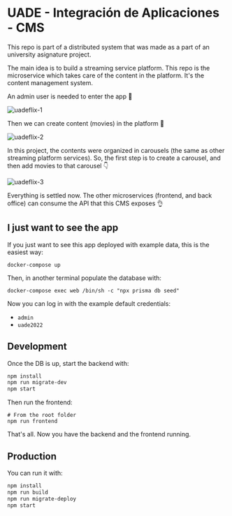 # UADE - Integración de Aplicaciones - CMS

This repo is part of a distributed system that was made as a part of an university asignature project.

The main idea is to build a streaming service platform. This repo is the microservice which takes care of the content in the platform. It's the content management system.

An admin user is needed to enter the app 🪪

![uadeflix-1](https://user-images.githubusercontent.com/11776905/199602581-ed54ff6b-3275-406c-9b41-ef3c05003817.gif)

Then we can create content (movies) in the platform 🎥

![uadeflix-2](https://user-images.githubusercontent.com/11776905/199602621-36b2084e-ccd4-46a8-9448-460d2f4aad71.gif)

In this project, the contents were organized in carousels (the same as other streaming platform services). So, the first step is to create a carousel, and then add movies to that carousel 👇

![uadeflix-3](https://user-images.githubusercontent.com/11776905/199602631-0b4decc3-997c-46d7-bf4e-87c937b30401.gif)

Everything is settled now. The other microservices (frontend, and back office) can consume the API that this CMS exposes 👌

## I just want to see the app

If you just want to see this app deployed with example data, this is the easiest way:

```
docker-compose up
```

Then, in another terminal populate the database with:
```
docker-compose exec web /bin/sh -c "npx prisma db seed"
```

Now you can log in with the example default credentials:

* `admin`
* `uade2022`
## Development

Once the DB is up, start the backend with:

```sh
npm install
npm run migrate-dev
npm start
```

Then run the frontend:

```
# From the root folder
npm run frontend
```

That's all. Now you have the backend and the frontend running.
## Production

You can run it with:

```sh
npm install
npm run build
npm run migrate-deploy
npm start
```

